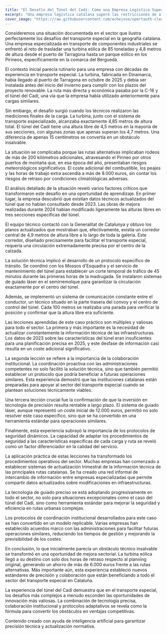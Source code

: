 ```yaml
---
title: "El Desafío del Túnel del Cadí: Cómo una Empresa Logística Superó las Restricciones de Altura con una Turbina Eólica de 85 Toneladas"
excerpt: "Una empresa logística catalana superó las restricciones de altura del túnel del Cadí para transportar una turbina eólica de 85 toneladas, desarrollando protocolos innovadores que ahora benefician a todo el sector del transporte especial."
cover_image: "https://raw.githubusercontent.com/echejose/xpertauth-clean/main/images/blog/20251030094258189.jpg"
---
```


Consideremos una situación documentada en el sector que ilustra perfectamente los desafíos del transporte especial en la geografía catalana. Una empresa especializada en transporte de componentes industriales se enfrentó al reto de trasladar una turbina eólica de 85 toneladas y 4,8 metros de altura desde el puerto de Tarragona hasta un parque eólico en los Pirineos, específicamente en la comarca del Berguedà.

El contexto inicial parecía rutinario para una empresa con décadas de experiencia en transporte especial. La turbina, fabricada en Dinamarca, había llegado al puerto de Tarragona en octubre de 2025 y debía ser instalada antes del inicio del invierno para cumplir con los plazos del proyecto renovable. La ruta más directa y económica pasaba por la C-16 y el túnel del Cadí, una vía que la empresa había utilizado anteriormente para cargas similares.

Sin embargo, el desafío surgió cuando los técnicos realizaron las mediciones finales de la carga. La turbina, junto con el sistema de transporte especializado, alcanzaba exactamente 4,85 metros de altura total. El túnel del Cadí tiene una altura libre de 4,5 metros en la mayoría de sus secciones, con algunas zonas que apenas superan los 4,7 metros. Una diferencia de apenas 15 centímetros se convertía en un obstáculo insalvable.

La situación se complicaba porque las rutas alternativas implicaban rodeos de más de 200 kilómetros adicionales, atravesando el Pirineo por otros puertos de montaña que, en esa época del año, presentaban riesgos meteorológicos significativos. El coste adicional del combustible, los peajes y las horas de trabajo extra ascendía a más de 8.000 euros, sin contar los riesgos de retraso por condiciones climatológicas adversas.

El análisis detallado de la situación reveló varios factores críticos que transformaron este desafío en una oportunidad de aprendizaje. En primer lugar, la empresa descubrió que existían datos técnicos actualizados del túnel que no habían consultado desde 2023. Las obras de mejora realizadas durante 2024 habían modificado ligeramente las alturas libres en tres secciones específicas del túnel.

El equipo técnico contactó con la Generalitat de Catalunya y obtuvo los planos actualizados que mostraban que, efectivamente, existía un corredor central de 4,9 metros de altura libre a lo largo de toda la galería. Este corredor, diseñado precisamente para facilitar el transporte especial, requería una circulación extremadamente precisa por el centro de la calzada.

La solución técnica implicó el desarrollo de un protocolo específico de tránsito. Se coordinó con los Mossos d'Esquadra y el servicio de mantenimiento del túnel para establecer un corte temporal de tráfico de 45 minutos durante las primeras horas de la madrugada. Se instalaron sistemas de guiado láser en el semirremolque para garantizar la circulación exactamente por el centro del túnel.

Además, se implementó un sistema de comunicación constante entre el conductor, un técnico situado en la parte trasera del convoy y el centro de control del túnel. Cada 100 metros se realizaba una parada para verificar la posición y confirmar que la altura libre era suficiente.

Las lecciones aprendidas de este caso práctico son múltiples y valiosas para todo el sector. La primera y más importante es la necesidad de actualizar constantemente la información técnica de las infraestructuras. Los datos de 2023 sobre las características del túnel eran insuficientes para una planificación precisa en 2025, y este desfase de información casi resulta en un coste adicional significativo.

La segunda lección se refiere a la importancia de la colaboración institucional. La coordinación proactiva con las administraciones competentes no solo facilitó la solución técnica, sino que también permitió establecer un protocolo que podría beneficiar a futuras operaciones similares. Esta experiencia demostró que las instituciones catalanas están preparadas para apoyar al sector del transporte especial cuando se plantean soluciones técnicamente viables.

Una tercera lección crucial fue la confirmación de que la inversión en tecnología de precisión resulta rentable a largo plazo. El sistema de guiado láser, aunque representó un coste inicial de 12.000 euros, permitió no solo resolver este caso específico, sino que se ha convertido en una herramienta estándar para operaciones similares.

Finalmente, esta experiencia subrayó la importancia de los protocolos de seguridad dinámicos. La capacidad de adaptar los procedimientos de seguridad a las características específicas de cada carga y ruta se reveló como un factor diferenciador en la calidad del servicio.

La aplicación práctica de estas lecciones ha transformado los procedimientos operativos del sector. Muchas empresas han comenzado a establecer sistemas de actualización trimestral de la información técnica de las principales rutas catalanas. Se ha creado una red informal de intercambio de información entre empresas especializadas que permite compartir datos actualizados sobre modificaciones en infraestructuras.

La tecnología de guiado preciso se está adoptando progresivamente en todo el sector, no solo para situaciones excepcionales como el caso del túnel del Cadí, sino como herramienta estándar para mejorar la seguridad y eficiencia en rutas urbanas complejas.

Los protocolos de coordinación institucional desarrollados para este caso se han convertido en un modelo replicable. Varias empresas han establecido acuerdos marco con las administraciones para facilitar futuras operaciones similares, reduciendo los tiempos de gestión y mejorando la previsibilidad de los costes.

En conclusión, lo que inicialmente parecía un obstáculo técnico insalvable se transformó en una oportunidad de mejora sectorial. La turbina eólica llegó a su destino con solo dos horas de retraso respecto al planning original, generando un ahorro de más de 6.000 euros frente a las rutas alternativas. Más importante aún, esta experiencia estableció nuevos estándares de precisión y colaboración que están beneficiando a todo el sector del transporte especial en Cataluña.

La experiencia del túnel del Cadí demuestra que en el transporte especial, los desafíos más complejos a menudo esconden las oportunidades de innovación más valiosas. La combinación de tecnología precisa, colaboración institucional y protocolos adaptativos se revela como la fórmula para convertir los obstáculos en ventajas competitivas.

Contenido creado con ayuda de inteligencia artificial para garantizar precisión técnica y actualización normativa.
